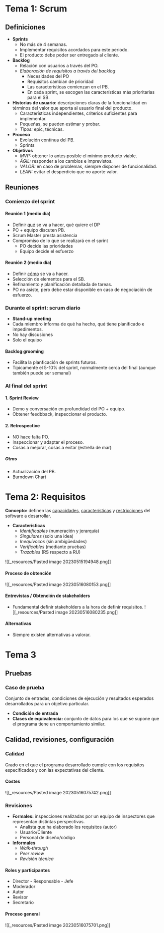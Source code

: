 # Tema 1: Scrum
## Definiciones
- **Sprints**
	- No más de 4 semanas.
	- Implementar requisitos acordados para este periodo.
	- El producto debe poder ser entregado al cliente.
- **Backlog**
	- Relación con usuarios a través del PO.
	- *Elaboración de requisitos a través del backlog*
		- Necesidades del PO
		- Requisitos cambian de prioridad
		- Las características comienzan en el PB.
		- En cada sprint, se escogen las características más prioritarias para el SB.
- **Historias de usuario:** descripciones claras de la funcionalidad en términos del valor que aporta al usuario final del producto.
	- Características independientes, criterios suficientes para implementar.
	- Pequeñas, se pueden estimar y probar.
	- *Tipos:* epic, técnicas.
- **Proceso**
	- Evolución contínua del PB.
	- Sprints
- **Objetivos**
	- *MVP:* obtener lo antes posible el mínimo producto viable.
	- *ÁGIL:* responder a los cambios e imprevistos.
	- *VALOR:* en caso de problemas, siempre disponer de funcionalidad.
	- *LEAN:* evitar el desperdicio que no aporte valor.

## Reuniones
### Comienzo del sprint
#### Reunión 1 (medio día)
- Definir <u>qué</u> se va a hacer, qué quiere el DP
- PO + equipo discuten PB.
- Scrum Master presta asistencia
- Compromiso de lo que se realizará en el sprint
	- PO decide las prioridades
	- Equipo decide el esfuerzo

#### Reunión 2 (medio día)
- Definir <u>cómo</u> se va a hacer.
- Selección de elementos para el SB.
- Refinamiento y planificación detallada de tareas.
- PO no asiste, pero debe estar disponible en caso de negociación de esfuerzo.

### Durante el sprint: scrum diario
- **Stand-up meeting**
- Cada miembro informa de qué ha hecho, qué tiene planificado e impedimentos.
- No hay discusiones
- Solo el equipo

#### Backlog grooming
- Facilita la planficación de sprints futuros.
- Típicamente el 5-10% del sprint, normalmente cerca del final (aunque también puede ser semanal)

### Al final del sprint
#### 1. Sprint Review
- Demo y conversación en profundidad del PO + equipo.
- Obtener feedbback, inspeccionar el producto.

#### 2. Retrospective
- NO hace falta PO.
- Inspeccionar y adaptar el proceso.
- Cosas a mejorar, cosas a evitar (estrella de mar)

##### Otras
- Actualización del PB.
- Burndown Chart

# Tema 2: Requisitos
**Concepto:** definen las <u>capacidades</u>, <u>características</u> y <u>restricciones</u> del software a desarrollar.

- **Características**
	- *Identificables* (numeración y jerarquía)
	- *Singulares* (solo una idea)
	- *Inequívocos* (sin ambigüedades)
	- *Verificables* (mediante pruebas)
	- *Trazables* (RS respecto a RU)

![[_resources/Pasted image 20230515194948.png]]

#### Proceso de obtención
![[_resources/Pasted image 20230516080153.png]]

#### Entrevistas / Obtención de stakeholders
- Fundamental definir stakeholders a la hora de definir requisitos.
![[_resources/Pasted image 20230516080235.png]]

#### Alternativas
- Siempre existen alternativas a valorar.

# Tema 3
## Pruebas
### Caso de prueba
Conjunto de entradas, condiciones de ejecución y resultados esperados desarrollados para un objetivo particular.

- **Condición de entrada**
- **Clases de equivalencia:** conjunto de datos para los que se supone que el programa tiene un comportamiento similar.

## Calidad, revisiones, configuración
### Calidad
Grado en el que el programa desarrollado cumple con los requisitos especificados y con las expectativas del cliente.

#### Costes
![[_resources/Pasted image 20230516075742.png]]

### Revisiones
- **Formales:** inspecciones realizadas por un equipo de inspectores que representan distintas perspectivas.
	- Analista que ha elaborado los requisitos (autor)
	- Usuario/Cliente
	- Personal de diseño/código
- **Informales**
	- *Walk-through*
	- *Peer review*
	- *Revisión técnica*

#### Roles y participantes
- Director - Responsable - Jefe
- Moderador
- Autor
- Revisor
- Secretario 

#### Proceso general
![[_resources/Pasted image 20230516075701.png]]